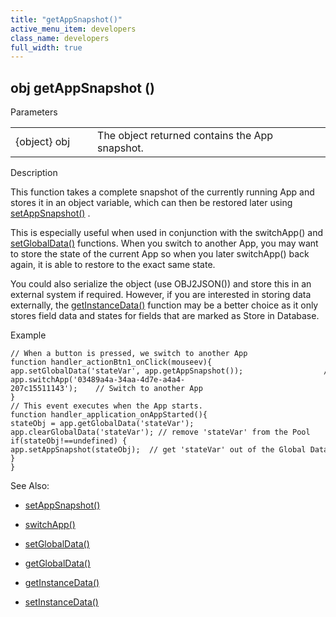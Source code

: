 ```yaml
---
title: "getAppSnapshot()"
active_menu_item: developers
class_name: developers
full_width: true
---
```



## obj getAppSnapshot ()

Parameters

<table>
<tr>
<td width="134">
{object} obj

</td>
<td width="20">
</td>
<td width="750">
The object returned contains the App snapshot.

</td>
</tr>
</table>

Description

This function takes a complete snapshot of the currently running App and stores it in an object variable, which can then be restored later using [setAppSnapshot()](setappsnapshot) .

This is especially useful when used in conjunction with the switchApp() and [setGlobalData()](../global-data-pool-functions/setglobaldata) functions. When you switch to another App, you may want to store the state of the current App so when you later switchApp() back again, it is able to restore to the exact same state.

You could also serialize the object (use OBJ2JSON()) and store this in an external system if required. However, if you are interested in storing data externally, the [getInstanceData()](../instance-data-functions/getinstancedata) function may be a better choice as it only stores field data and states for fields that are marked as Store in Database.

Example

    // When a button is pressed, we switch to another App
    function handler_actionBtn1_onClick(mouseev){
    app.setGlobalData('stateVar', app.getAppSnapshot());                  // put the Snapshot into the Global Data Pool with the name 'stateVar'
    app.switchApp('03489a4a-34aa-4d7e-a4a4-207c15511143');    // Switch to another App
    }
    // This event executes when the App starts.
    function handler_application_onAppStarted(){
    stateObj = app.getGlobalData('stateVar');
    app.clearGlobalData('stateVar'); // remove 'stateVar' from the Pool
    if(stateObj!==undefined) {
    app.setAppSnapshot(stateObj);  // get 'stateVar' out of the Global Data Pool and restore the App with it
    }
    }
   

See Also:

 - [setAppSnapshot()](setappsnapshot)

 - [switchApp()](switchapp)

 - [setGlobalData()](../global-data-pool-functions/setglobaldata)

 - [getGlobalData()](../global-data-pool-functions/getglobaldata)

 - [getInstanceData()](../instance-data-functions/getinstancedata)

 - [setInstanceData()](../instance-data-functions/setinstancedata)

